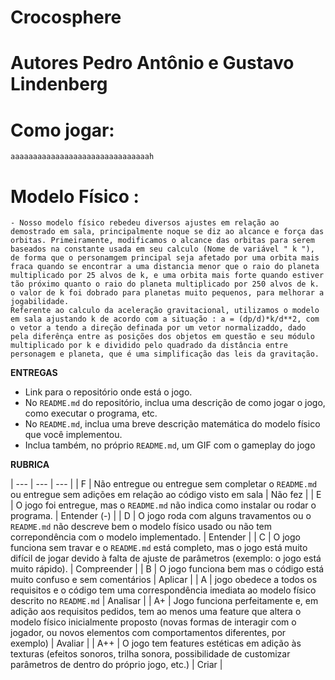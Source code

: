 # Crocosphere

# Autores Pedro Antônio e Gustavo Lindenberg

# Como jogar:
    aaaaaaaaaaaaaaaaaaaaaaaaaaaaaaah

# Modelo Físico :
    - Nosso modelo físico rebedeu diversos ajustes em relação ao demostrado em sala, principalmente noque se diz ao alcance e força das orbitas. Primeiramente, modificamos o alcance das orbitas para serem baseados na constante usada em seu calculo (Nome de variável " k "), de forma que o personamgem principal seja afetado por uma orbita mais fraca quando se encontrar a uma distancia menor que o raio do planeta multiplicado por 25 alvos de k, e uma orbita mais forte quando estiver tão próximo quanto o raio do planeta multiplicado por 250 alvos de k. o valor de k foi dobrado para planetas muito pequenos, para melhorar a jogabilidade.
    Referente ao calculo da aceleração gravitacional, utilizamos o modelo em sala ajustando k de acordo com a situação : a = (dp/d)*k/d**2, com o vetor a tendo a direção definada por um vetor normalizaddo, dado pela diferênça entre as posições dos objetos em questão e seu módulo multiplicado por k e dividido pelo quadrado da distância entre personagem e planeta, que é uma simplificação das leis da gravitação.

**ENTREGAS**
* Link para o repositório onde está o jogo.
* No `README.md` do repositório, inclua uma descrição de como jogar o jogo, como executar o programa, etc.
* No `README.md`, inclua uma breve descrição matemática do modelo físico que você implementou.
* Inclua também, no próprio `README.md`, um GIF com o gameplay do jogo

**RUBRICA**

| --- | --- | --- |
| F | Não entregue ou entregue sem completar o `README.md` ou entregue sem adições em relação ao código visto em sala | Não fez |
| E | O jogo foi entregue, mas o `README.md` não indica como instalar ou rodar o programa. | Entender (-) |
| D | O jogo roda com alguns travamentos ou o `README.md` não descreve bem o modelo físico usado ou não tem correpondência com o modelo implementado. | Entender | 
| C | O jogo funciona sem travar e o `README.md` está completo, mas o jogo está muito difícil de jogar devido à falta de ajuste de parâmetros (exemplo: o jogo está muito rápido). | Compreender |
| B | O jogo funciona bem mas o código está muito confuso e sem comentários | Aplicar |
| A | jogo obedece a todos os requisitos e o código tem uma correspondência imediata ao modelo físico descrito no `README.md` | Analisar |
| A+ | Jogo funciona perfeitamente e, em adição aos requisitos pedidos, tem ao menos uma feature que altera o modelo físico inicialmente proposto (novas formas de interagir com o jogador, ou novos elementos com comportamentos diferentes, por exemplo) | Avaliar |
| A++ | O jogo tem features estéticas em adição às texturas (efeitos sonoros, trilha sonora, possibilidade de customizar parâmetros de dentro do próprio jogo, etc.) | Criar |
